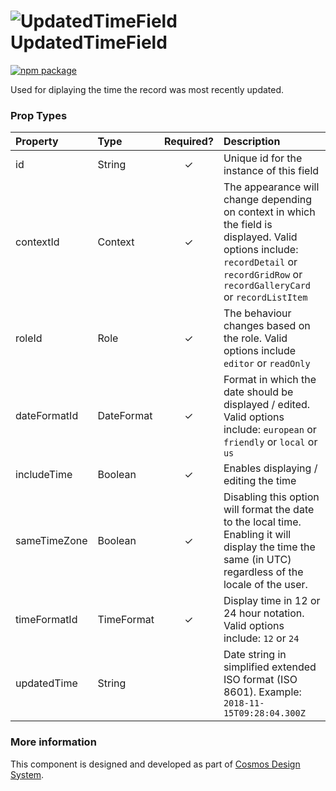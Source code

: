 # ![UpdatedTimeField](https://user-images.githubusercontent.com/44801418/48110624-c645fe80-e27f-11e8-9d9a-c3ba273d621f.png) UpdatedTimeField

[![npm package][npm-badge]][npm]

Used for diplaying the time the record was most recently updated.

### Prop Types

| Property | Type | Required? | Description |
|:---|:---|:---:|:---|
| id | String | ✓ | Unique id for the instance of this field |
| contextId | Context | ✓ | The appearance will change depending on context in which the field is displayed. Valid options include: `recordDetail` or `recordGridRow` or `recordGalleryCard` or `recordListItem` |
| roleId | Role | ✓ | The behaviour changes based on the role. Valid options include `editor` or `readOnly` |
| dateFormatId | DateFormat | ✓ | Format in which the date should be displayed / edited. Valid options include: `european` or `friendly` or `local` or `us` |
| includeTime | Boolean | ✓ | Enables displaying / editing the time |
| sameTimeZone | Boolean | ✓ | Disabling this option will format the date to the local time. Enabling it will display the time the same (in UTC) regardless of the locale of the user. |
| timeFormatId | TimeFormat | ✓ | Display time in 12 or 24 hour notation. Valid options include: `12` or `24` |
| updatedTime | String |  | Date string in simplified extended ISO format (ISO 8601). Example: `2018-11-15T09:28:04.300Z` |

### More information

This component is designed and developed as part of [Cosmos Design System][cmds]. 

[cmds]: https://github.com/entercosmos/cosmos
[npm-badge]: https://img.shields.io/npm/v/@cmds/updated-time-field.svg
[npm]: https://www.npmjs.com/package/@cmds/updated-time-field

